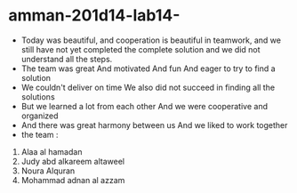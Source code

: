 # amman-201d14-lab14-
* Today was beautiful, and cooperation is beautiful in teamwork, and we still have not yet completed the complete solution and we did not understand all the steps.
* The team was great And motivated And fun And eager to try to find a solution
* We couldn't deliver on time We also did not succeed in finding all the solutions
* But we learned a lot from each other And we were cooperative and organized
* And there was great harmony between us And we liked to work together
*  the team :
  1. Alaa al hamadan 
  2. Judy abd alkareem altaweel
  3. Noura Alquran
  4. Mohammad adnan al azzam